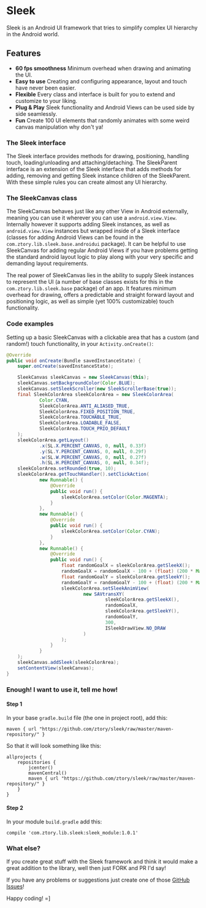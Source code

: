 # Sleek

Sleek is an Android UI framework that tries to simplify complex UI hierarchy in the Android world.

## Features
- **60 fps smoothness** Minimum overhead when drawing and animating the UI.
- **Easy to use** Creating and configuring appearance, layout and touch have never been easier.
- **Flexible** Every class and interface is built for you to extend and customize to your liking.
- **Plug & Play** Sleek functionality and Android Views can be used side by side seamlessly.
- **Fun** Create 100 UI elements that randomly animates with some weird canvas manipulation why don't ya!

### The Sleek interface
The Sleek interface provides methods for drawing, positioning, handling touch, loading/unloading and attaching/detaching. The SleekParent interface is an extension of the Sleek interface that adds methods for adding, removing and getting Sleek instance children of the SleekParent. With these simple rules you can create almost any UI hierarchy.

### The SleekCanvas class
The SleekCanvas behaves just like any other View in Android externally, meaning you can use it wherever you can use a `android.view.View`. Internally however it supports adding Sleek instances, as well as `android.view.View` instances but wrapped inside of a Sleek interface (classes for adding Android Views can be found in the `com.ztory.lib.sleek.base.androidui` package). It can be helpful to use SleekCanvas for adding regular Android Views if you have problems getting the standard android layout logic to play along with your very specific and demanding layout requirements.

The real power of SleekCanvas lies in the ability to supply Sleek instances to represent the UI (a number of base classes exists for this in the `com.ztory.lib.sleek.base` package) of an app. It features minimum overhead for drawing, offers a predictable and straight forward layout and positioning logic, as well as simple (yet 100% customizable) touch functionality.

### Code examples
Setting up a basic SleekCanvas with a clickable area that has a custom (and random!) touch functionality, in your `Activity.onCreate()`:
```java
@Override
public void onCreate(Bundle savedInstanceState) {
    super.onCreate(savedInstanceState);

    SleekCanvas sleekCanvas = new SleekCanvas(this);
    sleekCanvas.setBackgroundColor(Color.BLUE);
    sleekCanvas.setSleekScroller(new SleekScrollerBase(true));
    final SleekColorArea sleekColorArea = new SleekColorArea(
            Color.CYAN,
            SleekColorArea.ANTI_ALIASED_TRUE,
            SleekColorArea.FIXED_POSITION_TRUE,
            SleekColorArea.TOUCHABLE_TRUE,
            SleekColorArea.LOADABLE_FALSE,
            SleekColorArea.TOUCH_PRIO_DEFAULT
    );
    sleekColorArea.getLayout()
            .x(SL.X.PERCENT_CANVAS, 0, null, 0.33f)
            .y(SL.Y.PERCENT_CANVAS, 0, null, 0.29f)
            .w(SL.W.PERCENT_CANVAS, 0, null, 0.27f)
            .h(SL.H.PERCENT_CANVAS, 0, null, 0.34f);
    sleekColorArea.setRounded(true, 10);
    sleekColorArea.getTouchHandler().setClickAction(
            new Runnable() {
                @Override
                public void run() {
                    sleekColorArea.setColor(Color.MAGENTA);
                }
            },
            new Runnable() {
                @Override
                public void run() {
                    sleekColorArea.setColor(Color.CYAN);
                }
            },
            new Runnable() {
                @Override
                public void run() {
                    float randomGoalX = sleekColorArea.getSleekX();
                    randomGoalX = randomGoalX - 100 + (float) (200 * Math.random());
                    float randomGoalY = sleekColorArea.getSleekY();
                    randomGoalY = randomGoalY - 100 + (float) (200 * Math.random());
                    sleekColorArea.setSleekAnimView(
                            new SAVtransXY(
                                    sleekColorArea.getSleekX(),
                                    randomGoalX,
                                    sleekColorArea.getSleekY(),
                                    randomGoalY,
                                    300,
                                    ISleekDrawView.NO_DRAW
                            )
                    );
                }
            }
    );
    sleekCanvas.addSleek(sleekColorArea);
    setContentView(sleekCanvas);
}
```

### Enough! I want to use it, tell me how!

#### Step 1
In your base `gradle.build` file (the one in project root), add this:
```
maven { url "https://github.com/ztory/sleek/raw/master/maven-repository/" }
```
So that it will look something like this:
```
allprojects {
    repositories {
        jcenter()
        mavenCentral()
        maven { url "https://github.com/ztory/sleek/raw/master/maven-repository/" }
    }
}
```

#### Step 2
In your module `build.gradle` add this:
```
compile 'com.ztory.lib.sleek:sleek_module:1.0.1'
```

### What else?

If you create great stuff with the Sleek framework and think it would make a great addition to the library, well then just FORK and PR I'd say!

If you have any problems or suggestions just create one of those [GitHub Issues](https://github.com/ztory/sleek/issues)!

Happy coding! =]
